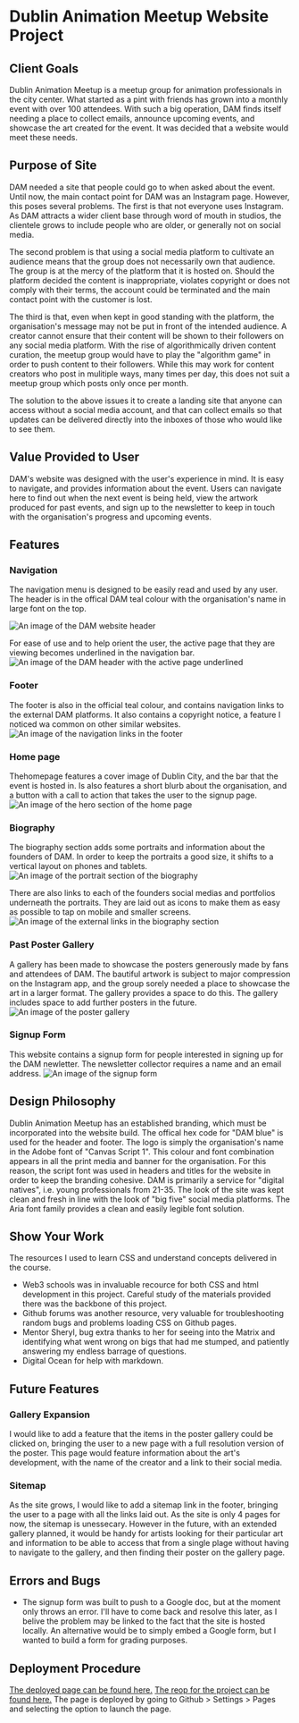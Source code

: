 # Dublin Animation Meetup Website Project

## Client Goals

Dublin Animation Meetup is a meetup group for animation professionals in the city center. What started as a pint with friends has grown into a monthly event with over 100 attendees. With such a big operation, DAM finds itself needing a place to collect emails, announce upcoming events, and showcase the art created for the event. It was decided that a website would meet these needs.

## Purpose of Site

DAM needed a site that people could go to when asked about the event. Until now, the main contact point for DAM was an Instagram page. However, this poses several problems. The first is that not everyone uses Instagram. As DAM attracts a wider client base through word of mouth in studios, the clientele grows to include people who are older, or generally not on social media.

The second problem is that using a social media platform to cultivate an audience means that the group does not necessarily own that audience. The group is at the mercy of the platform that it is hosted on. Should the platform decided the content is inappropriate, violates copyright or does not comply with their terms, the account could be terminated and the main contact point with the customer is lost.

The third is that, even when kept in good standing with the platform, the organisation's message may not be put in front of the intended audience. A creator cannot ensure that their content will be shown to their followers on any social media platform. With the rise of algorithmically driven content curation, the meetup group would have to play the "algorithm game" in order to push content to their followers. While this may work for content creators who post in mulitiple ways, many times per day, this does not suit a meetup group which posts only once per month.

The solution to the above issues it to create a landing site that anyone can access without a social media account, and that can collect emails so that updates can be delivered directly into the inboxes of those who would like to see them.

## Value Provided to User

DAM's website was designed with the user's experience in mind. It is easy to navigate, and provides information about the event. Users can navigate here to find out when the next event is being held, view the artwork produced for past events, and sign up to the newsletter to keep in touch with the organisation's progress and upcoming events.

## Features

### Navigation

The navigation menu is designed to be easily read and used by any user. The header is in the offical DAM teal colour with the organisation's name in large font on the top.

![An image of the DAM website header](/assets/images/readme-images/readme-header.webp "Website header")

For ease of use and to help orient the user, the active page that they are viewing becomes underlined in the navigation bar.
![An image of the DAM header with the active page underlined](/assets/images/readme-images/readme-header-nav.webp "Website header with active link")

### Footer

The footer is also in the official teal colour, and contains navigation links to the external DAM platforms. It also contains a copyright notice, a feature I noticed wa common on other similar websites.
![An image of the navigation links in the footer](/assets/images/readme-images/readme-footer.webp)

### Home page

Thehomepage features a cover image of Dublin City, and the bar that the event is hosted in. Is also features a short blurb about the organisation, and a button with a call to action that takes the user to the signup page.
![An image of the hero section of the home page](/assets/images/readme-images/readme-hero-section.webp)

### Biography

The biography section adds some portraits and information about the founders of DAM. In order to keep the portraits a good size, it shifts to a vertical layout on phones and tablets.
![An image of the portrait section of the biography](/assets/images/readme-images/readme-portrait.webp)

There are also links to each of the founders social medias and portfolios underneath the portraits. They are laid out as icons to make them as easy as possible to tap on mobile and smaller screens.
![An image of the external links in the biography section](/assets/images/readme-images/readme-bio-links.webp)

### Past Poster Gallery

A gallery has been made to showcase the posters generously made by fans and attendees of DAM. The bautiful artwork is subject to major compression on the Instagram app, and the group sorely needed a place to showcase the art in a larger format. The gallery provides a space to do this. The gallery includes space to add further posters in the future.
![An image of the poster gallery](/assets/images/readme-images/readme-gallery.webp)

### Signup Form

This website contains a signup form for people interested in signing up for the DAM newletter. The newsletter collector requires a name and an email address.
![An image of the signup form](/assets/images/readme-images/readme-signup-form.webp)

## Design Philosophy

Dublin Animation Meetup has an established branding, which must be incorporated into the website build. The offical hex code for "DAM blue" is used for the header and footer. The logo is simply the organisation's name in the Adobe font of "Canvas Script 1". This colour and font combination appears in all the print media and banner for the organisation. For this reason, the script font was used in headers and titles for the website in order to keep the branding cohesive. DAM is primarily a service for "digital natives", i.e. young professionals from 21-35. The look of the site was kept clean and fresh in line with the look of "big five" social media platforms. The Aria font family provides a clean and easily legible font solution.

## Show Your Work

The resources I used to learn CSS and understand concepts delivered in the course.

- Web3 schools was in invaluable recource for both CSS and html development in this project. Careful study of the materials provided there was the backbone of this project.
- Github forums was another resource, very valuable for troubleshooting random bugs and problems loading CSS on Github pages.
- Mentor Sheryl, bug extra thanks to her for seeing into the Matrix and identifying what went wrong on bigs that had me stumped, and patiently answering my endless barrage of questions.
- Digital Ocean for help with markdown.

## Future Features

### Gallery Expansion

I would like to add a feature that the items in the poster gallery could be clicked on, bringing the user to a new page with a full resolution version of the poster. This page would feature information about the art's development, with the name of the creator and a link to their social media.

### Sitemap

As the site grows, I would like to add a sitemap link in the footer, bringing the user to a page with all the links laid out. As the site is only 4 pages for now, the sitemap is unessecary. However in the future, with an extended gallery planned, it would be handy for artists looking for their particular art and information to be able to access that from a single plage without having to navigate to the gallery, and then finding their poster on the gallery page.

## Errors and Bugs

- The signup form was built to push to a Google doc, but at the moment only throws an error. I'll have to come back and resolve this later, as I belive the problem may be linked to the fact that the site is hosted locally. An alternative would be to simply embed a Google form, but I wanted to build a form for grading purposes.

## Deployment Procedure

[The deployed page can be found here.](https://carlalennon.github.io/Portfolio-project-1/)
[The reop for the project can be found here.](https://github.com/carlalennon/Portfolio-project-1)
The page is deployed by going to Github > Settings > Pages and selecting the option to launch the page.
